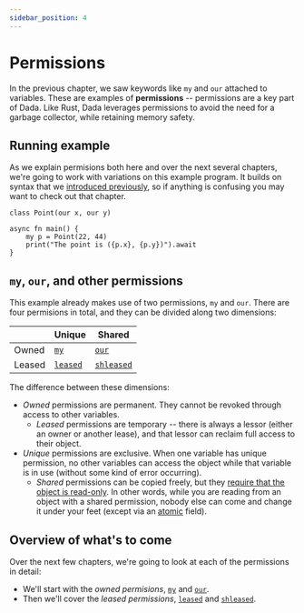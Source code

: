 ```yaml
---
sidebar_position: 4
---
```


# Permissions

In the previous chapter, we saw keywords like `my` and `our` attached to variables. These are examples of **permissions** -- permissions are a key part of Dada. Like Rust, Dada leverages permissions to avoid the need for a garbage collector, while retaining memory safety.

## Running example

As we explain permisions both here and over the next several chapters, we're going to work with variations on this example program. It builds on syntax that we [introduced previously](./class.md), so if anything is confusing you may want to check out that chapter.

```
class Point(our x, our y)

async fn main() {
    my p = Point(22, 44)
    print("The point is ({p.x}, {p.y})").await
}
```

## `my`, `our`, and other permissions

This example already makes use of two permissions, `my` and `our`. There are four permisions in total, and they can be divided along two dimensions:

|        | Unique     | Shared       |
| ------ | ---------- | ------------ |
| Owned  | [`my`]     | [`our`]      |
| Leased | [`leased`] | [`shleased`] |

The difference between these dimensions:

* *Owned* permissions are permanent. They cannot be revoked through access to other variables.
    * *Leased* permissions are temporary -- there is always a lessor (either an owner or another lease), and that lessor can reclaim full access to their object.
* *Unique* permissions are exclusive. When one variable has unique permission, no other variables can access the object while that variable is in use (without some kind of error occurring).
    * *Shared* permissions can be copied freely, but they [require that the object is read-only](./sharing_xor_mutation.md). In other words, while you are reading from an object with a shared permission, nobody else can come and change it under your feet (except via an [atomic](./atomic.md) field).

## Overview of what's to come

Over the next few chapters, we're going to look at each of the permissions in detail:

* We'll start with the *owned permisions*, [`my`] and [`our`].
* Then we'll cover the *leased permissions*, [`leased`] and [`shleased`].

[`my`]: ./my
[`our`]: ./our
[`leased`]: ./lease
[`shleased`]: ./shlease